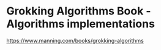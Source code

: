 # Grokking Algorithms Book - Algorithms implementations

https://www.manning.com/books/grokking-algorithms

